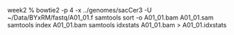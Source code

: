 week2 % bowtie2 -p 4 -x ../genomes/sacCer3 -U ~/Data/BYxRM/fastq/A01_01.f
samtools sort -o A01_01.bam A01_01.sam   
samtools index A01_01.bam
samtools idxstats A01_01.bam > A01_01.idxstats
